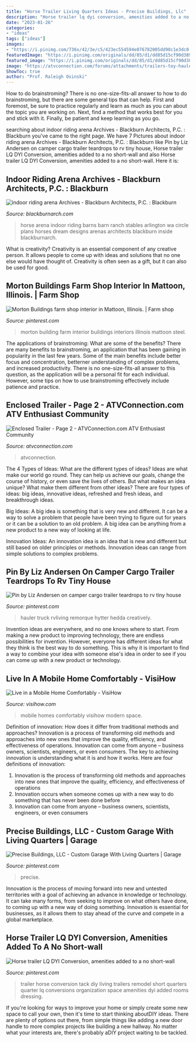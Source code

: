 ```yaml
---
title: "Horse Trailer Living Quarters Ideas - Precise Buildings, Llc"
description: "Horse trailer lq dyi conversion, amenities added to a no short-wall"
date: "2023-01-26"
categories:
- "ideas"
tags: ["ideas"]
images:
- "https://i.pinimg.com/736x/42/3e/c5/423ec554594e076782005dd98c1e3dc0.jpg"
featuredImage: "https://i.pinimg.com/originals/dd/85/d1/dd85d15cf90d38997de57ab5c62cf114.jpg"
featured_image: "https://i.pinimg.com/originals/dd/85/d1/dd85d15cf90d38997de57ab5c62cf114.jpg"
image: "https://atvconnection.com/forums/attachments/trailers-toy-haulers-motorhomes/1917d1259528834-enclosed-trailer-new-trailer-folddown-bed.jpg"
ShowToc: true
author: "Prof. Raleigh Osinski"
---
```



How to do brainstroming?
There is no one-size-fits-all answer to how to do brainstroming, but there are some general tips that can help. First and foremost, be sure to practice regularly and learn as much as you can about the topic you are working on. Next, find a method that works best for you and stick with it. Finally, be patient and keep learning as you go.

	

		
searching about indoor riding arena Archives - Blackburn Architects, P.C. : Blackburn you've came to the right page. We have 7 Pictures about indoor riding arena Archives - Blackburn Architects, P.C. : Blackburn like Pin by Liz Andersen on camper cargo trailer teardrops to rv tiny house, Horse trailer LQ DYI Conversion, amenities added to a no short-wall and also Horse trailer LQ DYI Conversion, amenities added to a no short-wall. Here it is:
		
    
## Indoor Riding Arena Archives - Blackburn Architects, P.C. : Blackburn

<img loading=lazy src="https://blackburnarch.com/site/wp-content/uploads/2012/02/img_4859.jpg" onerror="this.onerror=null;this.src='https://tse1.mm.bing.net/th?id=OIP.-LDeHTepXN0cN-SdjLAaIQHaE7&amp;pid=15.1';" alt="indoor riding arena Archives - Blackburn Architects, P.C. : Blackburn">

_Source: blackburnarch.com_

>horse arena indoor riding barns barn ranch stables arlington wa circle plans horses dream designs arenas architects blackburn inside blackburnarch. 

	

What is creativity?
Creativity is an essential component of any creative person. It allows people to come up with ideas and solutions that no one else would have thought of. Creativity is often seen as a gift, but it can also be used for good.

    
## Morton Buildings Farm Shop Interior In Mattoon, Illinois. | Farm Shop

<img loading=lazy src="https://i.pinimg.com/736x/f6/76/c1/f676c18fa57299c156a5941165eb6c48--morton-building-shop-interiors.jpg" onerror="this.onerror=null;this.src='https://tse3.mm.bing.net/th?id=OIP.awWwLa1rtMPsJc69HZidxQHaE7&amp;pid=15.1';" alt="Morton Buildings farm shop interior in Mattoon, Illinois. | Farm shop">

_Source: pinterest.com_

>morton building farm interior buildings interiors illinois mattoon steel. 

	

The applications of brainstroming: What are some of the benefits?
There are many benefits to brainstroming, an application that has been gaining in popularity in the last few years. Some of the main benefits include better focus and concentration, betterner understanding of complex problems, and increased productivity. There is no one-size-fits-all answer to this question, as the application will be a personal fit for each individual. However, some tips on how to use brainstroming effectively include patience and practice.

    
## Enclosed Trailer - Page 2 - ATVConnection.com ATV Enthusiast Community

<img loading=lazy src="https://atvconnection.com/forums/attachments/trailers-toy-haulers-motorhomes/1917d1259528834-enclosed-trailer-new-trailer-folddown-bed.jpg" onerror="this.onerror=null;this.src='https://tse4.mm.bing.net/th?id=OIP.fGHcng8BDm96NF7ZevaDUgHaFj&amp;pid=15.1';" alt="Enclosed Trailer - Page 2 - ATVConnection.com ATV Enthusiast Community">

_Source: atvconnection.com_

>atvconnection. 

	

The 4 Types of Ideas: What are the different types of ideas?
Ideas are what make our world go round. They can help us achieve our goals, change the course of history, or even save the lives of others. But what makes an idea unique? What make them different from other ideas?
There are four types of ideas: big ideas, innovative ideas, refreshed and fresh ideas, and breakthrough ideas.

Big Ideas: A big idea is something that is very new and different. It can be a way to solve a problem that people have been trying to figure out for years or it can be a solution to an old problem. A big idea can be anything from a new product to a new way of looking at life.

Innovation Ideas: An innovation idea is an idea that is new and different but still based on older principles or methods. Innovation ideas can range from simple solutions to complex problems.

    
## Pin By Liz Andersen On Camper Cargo Trailer Teardrops To Rv Tiny House

<img loading=lazy src="https://i.pinimg.com/originals/dd/85/d1/dd85d15cf90d38997de57ab5c62cf114.jpg" onerror="this.onerror=null;this.src='https://tse4.mm.bing.net/th?id=OIP.NvGH78irSrnyxzlc7JyqCgHaJ8&amp;pid=15.1';" alt="Pin by Liz Andersen on camper cargo trailer teardrops to rv tiny house">

_Source: pinterest.com_

>hauler truck rvliving remorque hytter hedda creatively. 

	

Invention ideas are everywhere, and no one knows where to start. From making a new product to improving technology, there are endless possibilities for invention. However, everyone has different ideas for what they think is the best way to do something. This is why it is important to find a way to combine your idea with someone else's idea in order to see if you can come up with a new product or technology.

    
## Live In A Mobile Home Comfortably - VisiHow

<img loading=lazy src="http://visihow.com/images/thumb/0/07/S2DEC95-01.JPG/400px-S2DEC95-01.JPG" onerror="this.onerror=null;this.src='https://tse2.mm.bing.net/th?id=OIP.iI7xK0JpDSpu99mQwGVv9gAAAA&amp;pid=15.1';" alt="Live in a Mobile Home Comfortably - VisiHow">

_Source: visihow.com_

>mobile homes comfortably visihow modern space. 

	

Definition of innovation: How does it differ from traditional methods and approaches?
Innovation is a process of transforming old methods and approaches into new ones that improve the quality, efficiency, and effectiveness of operations. Innovation can come from anyone – business owners, scientists, engineers, or even consumers. The key to achieving innovation is understanding what it is and how it works. Here are four definitions of innovation: 
1. Innovation is the process of transforming old methods and approaches into new ones that improve the quality, efficiency, and effectiveness of operations 
2. Innovation occurs when someone comes up with a new way to do something that has never been done before 
3. Innovation can come from anyone – business owners, scientists, engineers, or even consumers 

    
## Precise Buildings, LLC - Custom Garage With Living Quarters | Garage

<img loading=lazy src="https://i.pinimg.com/736x/42/3e/c5/423ec554594e076782005dd98c1e3dc0.jpg" onerror="this.onerror=null;this.src='https://tse4.mm.bing.net/th?id=OIP.gk9C9Alq-ht5joyyz5iw_QHaFj&amp;pid=15.1';" alt="Precise Buildings, LLC - Custom Garage With Living Quarters | Garage">

_Source: pinterest.com_

>precise. 

	

Innovation is the process of moving forward into new and untested territories with a goal of achieving an advance in knowledge or technology. It can take many forms, from seeking to improve on what others have done, to coming up with a new way of doing something. Innovation is essential for businesses, as it allows them to stay ahead of the curve and compete in a global marketplace.

    
## Horse Trailer LQ DYI Conversion, Amenities Added To A No Short-wall

<img loading=lazy src="https://i.pinimg.com/originals/db/50/f4/db50f4c9c38b1b1420adb33948185b91.jpg" onerror="this.onerror=null;this.src='https://tse4.mm.bing.net/th?id=OIP._EguNlqXlbck0EKfIpggqAHaJ4&amp;pid=15.1';" alt="Horse trailer LQ DYI Conversion, amenities added to a no short-wall">

_Source: pinterest.com_

>trailer horse conversion tack diy living trailers remodel short quarters quarter lq conversions organization space amenities dyi added rooms dressing. 

	

If you're looking for ways to improve your home or simply create some new space to call your own, then it's time to start thinking aboutDIY ideas. There are plenty of options out there, from simple things like adding a new door handle to more complex projects like building a new hallway. No matter what your interests are, there's probably aDIY project waiting to be tackled.


